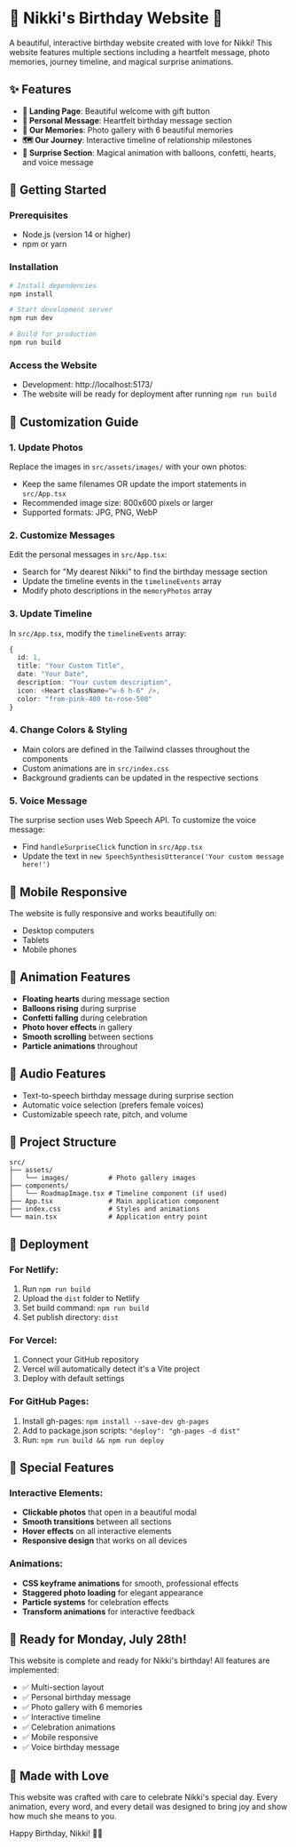 # 🎂 Nikki's Birthday Website 💖

A beautiful, interactive birthday website created with love for Nikki! This website features multiple sections including a heartfelt message, photo memories, journey timeline, and magical surprise animations.

## ✨ Features

- **🎁 Landing Page**: Beautiful welcome with gift button
- **💌 Personal Message**: Heartfelt birthday message section
- **📸 Our Memories**: Photo gallery with 6 beautiful memories
- **🗺️ Our Journey**: Interactive timeline of relationship milestones
- **🎉 Surprise Section**: Magical animation with balloons, confetti, hearts, and voice message

## 🚀 Getting Started

### Prerequisites
- Node.js (version 14 or higher)
- npm or yarn

### Installation
```bash
# Install dependencies
npm install

# Start development server
npm run dev

# Build for production
npm run build
```

### Access the Website
- Development: http://localhost:5173/
- The website will be ready for deployment after running `npm run build`

## 🎨 Customization Guide

### 1. Update Photos
Replace the images in `src/assets/images/` with your own photos:
- Keep the same filenames OR update the import statements in `src/App.tsx`
- Recommended image size: 800x600 pixels or larger
- Supported formats: JPG, PNG, WebP

### 2. Customize Messages
Edit the personal messages in `src/App.tsx`:
- Search for "My dearest Nikki" to find the birthday message section
- Update the timeline events in the `timelineEvents` array
- Modify photo descriptions in the `memoryPhotos` array

### 3. Update Timeline
In `src/App.tsx`, modify the `timelineEvents` array:
```typescript
{
  id: 1,
  title: "Your Custom Title",
  date: "Your Date",
  description: "Your custom description",
  icon: <Heart className="w-6 h-6" />,
  color: "from-pink-400 to-rose-500"
}
```

### 4. Change Colors & Styling
- Main colors are defined in the Tailwind classes throughout the components
- Custom animations are in `src/index.css`
- Background gradients can be updated in the respective sections

### 5. Voice Message
The surprise section uses Web Speech API. To customize the voice message:
- Find `handleSurpriseClick` function in `src/App.tsx`
- Update the text in `new SpeechSynthesisUtterance('Your custom message here!')`

## 📱 Mobile Responsive

The website is fully responsive and works beautifully on:
- Desktop computers
- Tablets
- Mobile phones

## 🌟 Animation Features

- **Floating hearts** during message section
- **Balloons rising** during surprise
- **Confetti falling** during celebration
- **Photo hover effects** in gallery
- **Smooth scrolling** between sections
- **Particle animations** throughout

## 🎵 Audio Features

- Text-to-speech birthday message during surprise section
- Automatic voice selection (prefers female voices)
- Customizable speech rate, pitch, and volume

## 📁 Project Structure

```
src/
├── assets/
│   └── images/          # Photo gallery images
├── components/
│   └── RoadmapImage.tsx # Timeline component (if used)
├── App.tsx              # Main application component
├── index.css            # Styles and animations
└── main.tsx             # Application entry point
```

## 🚀 Deployment

### For Netlify:
1. Run `npm run build`
2. Upload the `dist` folder to Netlify
3. Set build command: `npm run build`
4. Set publish directory: `dist`

### For Vercel:
1. Connect your GitHub repository
2. Vercel will automatically detect it's a Vite project
3. Deploy with default settings

### For GitHub Pages:
1. Install gh-pages: `npm install --save-dev gh-pages`
2. Add to package.json scripts: `"deploy": "gh-pages -d dist"`
3. Run: `npm run build && npm run deploy`

## 💝 Special Features

### Interactive Elements:
- **Clickable photos** that open in a beautiful modal
- **Smooth transitions** between all sections
- **Hover effects** on all interactive elements
- **Responsive design** that works on all devices

### Animations:
- **CSS keyframe animations** for smooth, professional effects
- **Staggered photo loading** for elegant appearance
- **Particle systems** for celebration effects
- **Transform animations** for interactive feedback

## 🎂 Ready for Monday, July 28th!

This website is complete and ready for Nikki's birthday! All features are implemented:
- ✅ Multi-section layout
- ✅ Personal birthday message
- ✅ Photo gallery with 6 memories
- ✅ Interactive timeline
- ✅ Celebration animations
- ✅ Mobile responsive
- ✅ Voice birthday message

## 💖 Made with Love

This website was crafted with care to celebrate Nikki's special day. Every animation, every word, and every detail was designed to bring joy and show how much she means to you.

Happy Birthday, Nikki! 🎉✨
